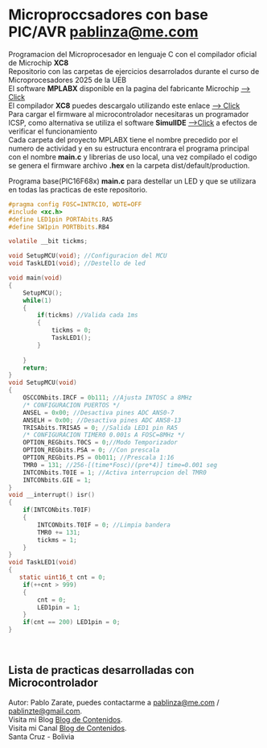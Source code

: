 # Microproccsadores con base PIC/AVR pablinza@me.com
Programacion del Microprocesador en lenguaje C con el compilador oficial de Microchip __XC8__ <br />
Repositorio con las carpetas de ejercicios desarrolados durante el curso de Microprocesadores 2025 de la UEB <br />
El software __MPLABX__ disponible en la pagina del fabricante Microchip [ --> Click](https://ww1.microchip.com/downloads/aemDocuments/documents/DEV/ProductDocuments/SoftwareTools/MPLABX-v6.20-windows-installer.exe?authuser=0) <br />
El compilador __XC8__ puedes descargalo utilizando este enlace [ --> Click](https://ww1.microchip.com/downloads/aemDocuments/documents/DEV/ProductDocuments/SoftwareTools/xc8-v2.50-full-install-windows-x64-installer.exe?authuser=0) <br />
Para cargar el firmware al microcontrolador necesitaras un programador ICSP, como alternativa se utiliza el software __SimulIDE__ [ -->Click](https://simulide.com/p/) a efectos de verificar el funcionamiento <br />
Cada carpeta del proyecto MPLABX tiene el nombre precedido por el numero de actividad y en su estructura encontrara el programa principal con el nombre __main.c__ y librerias de uso local, una vez compilado el codigo se genera el firmware archivo __.hex__ en la carpeta dist/default/production. <br />

Programa base(PIC16F68x) __main.c__ para destellar un LED y que se utilizara en todas las practicas de este repositorio.
```c
#pragma config FOSC=INTRCIO, WDTE=OFF
#include <xc.h>
#define LED1pin PORTAbits.RA5
#define SW1pin PORTBbits.RB4

volatile __bit tickms;

void SetupMCU(void); //Configuracion del MCU
void TaskLED1(void); //Destello de led 

void main(void)
{
    SetupMCU();
    while(1)
    {
        if(tickms) //Valida cada 1ms
        {
            tickms = 0;
            TaskLED1();    
        }
        
    }
    return;
}
void SetupMCU(void)
{
    OSCCONbits.IRCF = 0b111; //Ajusta INTOSC a 8MHz
    /* CONFIGURACION PUERTOS */
    ANSEL = 0x00; //Desactiva pines ADC ANS0-7
    ANSELH = 0x00; //Desactiva pines ADC ANS8-13
    TRISAbits.TRISA5 = 0; //Salida LED1 pin RA5
    /* CONFIGURACION TIMER0 0.001s A FOSC=8MHz */
    OPTION_REGbits.T0CS = 0;//Modo Temporizador
    OPTION_REGbits.PSA = 0; //Con prescala
    OPTION_REGbits.PS = 0b011; //Prescala 1:16
    TMR0 = 131; //256-[(time*Fosc)/(pre*4)] time=0.001 seg
    INTCONbits.T0IE = 1; //Activa interrupcion del TMR0
    INTCONbits.GIE = 1;
}
void __interrupt() isr()
{
    if(INTCONbits.T0IF)
    {
        INTCONbits.T0IF = 0; //Limpia bandera
        TMR0 += 131;
        tickms = 1;
    }
}
void TaskLED1(void)
{
   static uint16_t cnt = 0;
    if(++cnt > 999) 
    {
        cnt = 0;
        LED1pin = 1;
    }
    if(cnt == 200) LED1pin = 0; 
}
```
<br />

## Lista de practicas desarrolladas con Microcontrolador

Autor: Pablo Zarate, puedes contactarme a pablinza@me.com / pablinzte@gmail.com.  <br />
Visita mi Blog  [Blog de Contenidos](https://pablinza.blogspot.com/). <br />
Visita mi Canal [Blog de Contenidos](http://www.youtube.com/@pablozarate7524). <br />
Santa Cruz - Bolivia 
<br clear="left"/>
